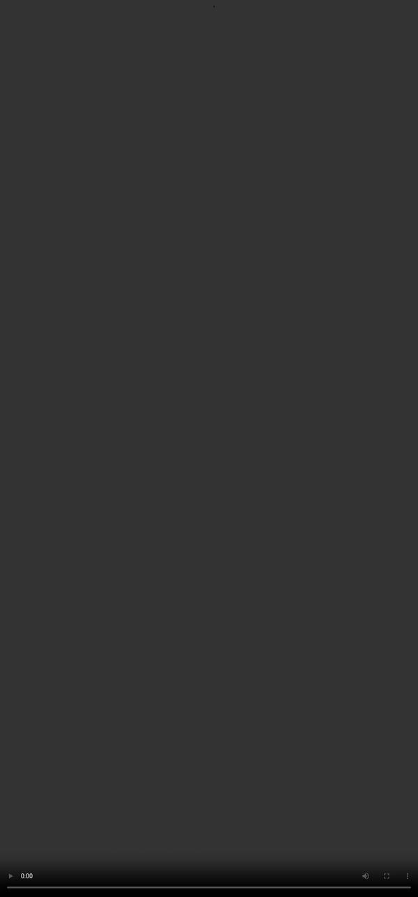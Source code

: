 ## What is Preference Ranking?

<video src="${PRIVATE_PROMPTING_101_VIDEO_1}" frameborder="0" allowfullscreen style="position: absolute; top: 0; left: 0; width: 100%; height: 100%; border: none; object-fit: cover;" controls="" controlslist="nodownload nofullscreen" style="width: 100%" />


With the growing use of Artificial Intelligence, Large Language Models have become increasingly important in powering chatbots, virtual assistants and other intelligent applications. While these models give impressive responses, it is crucial to consistently fine tune them through training and evaluation to maintain the quality, factuality, accuracy and relevance of outputs. This is where **Preference Ranking** becomes crucial.

Preference Ranking is a widely used method  to evaluate and compare multiple responses generated by LLMs. Responses are evaluated against a rubric and then ranked on a Likert Scale. It serves as a reward system where the model learns that responses ranked higher are good responses and it tunes itself to generate highly ranked responses in future interactions. The ranking is also followed by a justification which is backed by evidence borrowing from all the individual rubrics the response is evaluated against. This justification serves as ordered feedback that trains the model to make tailored adjustments. The model learns from detailed explanations and makes targeted changes performing better in complex output patterns.

<img height="350" width="700" src="${PRIVATE_IMAGE_INTRO_1}" />


<video src="${PRIVATE_PR_VIDEO_3}" frameborder="0" allowfullscreen style="position: absolute; top: 0; left: 0; width: 100%; height: 100%; border: none; object-fit: cover;" controls="" controlslist="nodownload nofullscreen" style="width: 100%" />

We’ll go through each of these steps in detail in the following modules and learn how to fine tune LLMs. Here's a quick quiz for you to catch up on things discussed till now:

<a href="https://app.soulhq.ai/" style="padding: 10px; background-color: #364BC9; color: white; text-decoration: none; border-radius: 5px;"> Take the Quiz </a>